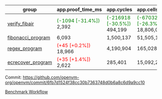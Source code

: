 | group | app.proof_time_ms | app.cycles | app.cells_used | leaf.proof_time_ms | leaf.cycles | leaf.cells_used |
| -- | -- | -- | -- | -- | -- | -- |
| [verify_fibair](https://github.com/openvm-org/openvm/blob/benchmark-results/benchmarks-pr/1219/verify_fibair-6fb7d1524f38cc30b7363748d0b6a8c6d9a9cc10.md) |<span style='color: green'>(-1094 [-31.4%])</span> 2,392 | <span style='color: green'>(-216918 [-30.5%])</span> 494,199 | <span style='color: green'>(-6703242 [-26.3%])</span> 18,806,033 |- | - | - |
| [fibonacci_program](https://github.com/openvm-org/openvm/blob/benchmark-results/benchmarks-pr/1219/fibonacci-6fb7d1524f38cc30b7363748d0b6a8c6d9a9cc10.md) | 6,093 |  1,500,137 |  51,505,102 |- | - | - |
| [regex_program](https://github.com/openvm-org/openvm/blob/benchmark-results/benchmarks-pr/1219/regex-6fb7d1524f38cc30b7363748d0b6a8c6d9a9cc10.md) |<span style='color: red'>(+45 [+0.2%])</span> 18,966 |  4,190,904 |  165,028,173 |- | - | - |
| [ecrecover_program](https://github.com/openvm-org/openvm/blob/benchmark-results/benchmarks-pr/1219/ecrecover-6fb7d1524f38cc30b7363748d0b6a8c6d9a9cc10.md) |<span style='color: red'>(+35 [+1.4%])</span> 2,622 |  285,401 |  15,092,297 |- | - | - |


Commit: https://github.com/openvm-org/openvm/commit/6fb7d1524f38cc30b7363748d0b6a8c6d9a9cc10

[Benchmark Workflow](https://github.com/openvm-org/openvm/actions/runs/12799210811)
